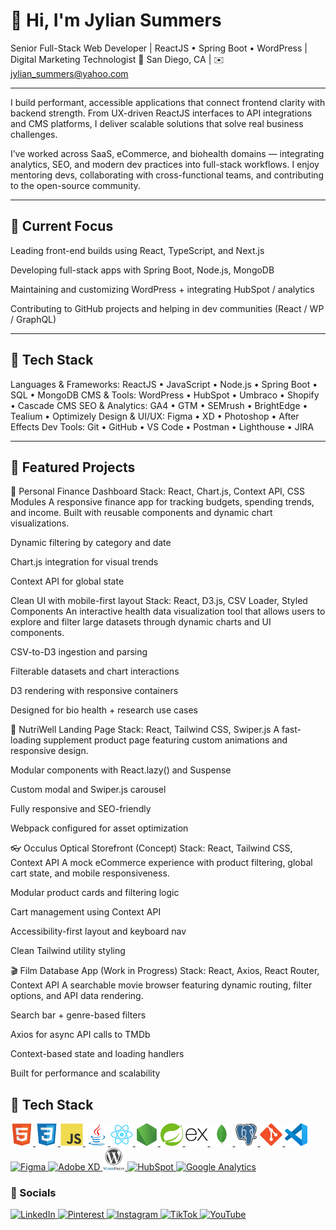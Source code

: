 <!---
SummerJyl/SummerJyl is a ✨ special ✨ repository because its `README.md` (this file) appears on your GitHub profile.
You can click the Preview link to take a look at your changes.
--->
# 🌿 Hi, I'm Jylian Summers  
Senior Full-Stack Web Developer | ReactJS • Spring Boot • WordPress | Digital Marketing Technologist
📍 San Diego, CA | ✉️ jylian_summers@yahoo.com

---

I build performant, accessible applications that connect frontend clarity with backend strength. From UX-driven ReactJS interfaces to API integrations and CMS platforms, I deliver scalable solutions that solve real business challenges.

I’ve worked across SaaS, eCommerce, and biohealth domains — integrating analytics, SEO, and modern dev practices into full-stack workflows. I enjoy mentoring devs, collaborating with cross-functional teams, and contributing to the open-source community.

---

## 💼 Current Focus
Leading front-end builds using React, TypeScript, and Next.js

Developing full-stack apps with Spring Boot, Node.js, MongoDB

Maintaining and customizing WordPress + integrating HubSpot / analytics

Contributing to GitHub projects and helping in dev communities (React / WP / GraphQL)

---

## 🔧 Tech Stack

Languages & Frameworks: ReactJS • JavaScript • Node.js • Spring Boot • SQL • MongoDB
CMS & Tools: WordPress • HubSpot • Umbraco • Shopify • Cascade CMS
SEO & Analytics: GA4 • GTM • SEMrush • BrightEdge • Tealium • Optimizely
Design & UI/UX: Figma • XD • Photoshop • After Effects
Dev Tools: Git • GitHub • VS Code • Postman • Lighthouse • JIRA

---

## 🚀 Featured Projects

🧾 Personal Finance Dashboard
Stack: React, Chart.js, Context API, CSS Modules
A responsive finance app for tracking budgets, spending trends, and income. Built with reusable components and dynamic chart visualizations.

Dynamic filtering by category and date

Chart.js integration for visual trends

Context API for global state

Clean UI with mobile-first layout
Stack: React, D3.js, CSV Loader, Styled Components
An interactive health data visualization tool that allows users to explore and filter large datasets through dynamic charts and UI components.

CSV-to-D3 ingestion and parsing

Filterable datasets and chart interactions

D3 rendering with responsive containers

Designed for bio health + research use cases

🌿 NutriWell Landing Page
Stack: React, Tailwind CSS, Swiper.js
A fast-loading supplement product page featuring custom animations and responsive design.

Modular components with React.lazy() and Suspense

Custom modal and Swiper.js carousel

Fully responsive and SEO-friendly

Webpack configured for asset optimization

👓 Occulus Optical Storefront (Concept)
Stack: React, Tailwind CSS, Context API
A mock eCommerce experience with product filtering, global cart state, and mobile responsiveness.

Modular product cards and filtering logic

Cart management using Context API

Accessibility-first layout and keyboard nav

Clean Tailwind utility styling

🎬 Film Database App (Work in Progress)
Stack: React, Axios, React Router, Context API
A searchable movie browser featuring dynamic routing, filter options, and API data rendering.

Search bar + genre-based filters

Axios for async API calls to TMDb

Context-based state and loading handlers

Built for performance and scalability



## 🧰 Tech Stack

<p align="left">
  <!-- Languages -->
  <a href="https://developer.mozilla.org/en-US/docs/Web/HTML" target="_blank" rel="noreferrer">
    <img src="https://raw.githubusercontent.com/devicons/devicon/master/icons/html5/html5-original.svg" width="36" height="36" alt="HTML5" />
  </a>
  <a href="https://developer.mozilla.org/en-US/docs/Web/CSS" target="_blank" rel="noreferrer">
    <img src="https://raw.githubusercontent.com/devicons/devicon/master/icons/css3/css3-original.svg" width="36" height="36" alt="CSS3" />
  </a>
  <a href="https://developer.mozilla.org/en-US/docs/Web/JavaScript" target="_blank" rel="noreferrer">
    <img src="https://raw.githubusercontent.com/devicons/devicon/master/icons/javascript/javascript-original.svg" width="36" height="36" alt="JavaScript" />
  </a>
  <a href="https://www.java.com" target="_blank" rel="noreferrer">
    <img src="https://raw.githubusercontent.com/devicons/devicon/master/icons/java/java-original.svg" width="36" height="36" alt="Java" />
  </a>

  <!-- Frameworks & Libraries -->
  <a href="https://reactjs.org/" target="_blank" rel="noreferrer">
    <img src="https://raw.githubusercontent.com/devicons/devicon/master/icons/react/react-original.svg" width="36" height="36" alt="React" />
  </a>
  <a href="https://nodejs.org/" target="_blank" rel="noreferrer">
    <img src="https://raw.githubusercontent.com/devicons/devicon/master/icons/nodejs/nodejs-original.svg" width="36" height="36" alt="Node.js" />
  </a>
  <a href="https://spring.io/projects/spring-boot" target="_blank" rel="noreferrer">
    <img src="https://raw.githubusercontent.com/devicons/devicon/master/icons/spring/spring-original.svg" width="36" height="36" alt="Spring Boot" />
  </a>
  <a href="https://expressjs.com/" target="_blank" rel="noreferrer">
    <img src="https://raw.githubusercontent.com/devicons/devicon/master/icons/express/express-original.svg" width="36" height="36" alt="Express" />
  </a>

  <!-- Databases -->
  <a href="https://www.mongodb.com/" target="_blank" rel="noreferrer">
    <img src="https://raw.githubusercontent.com/devicons/devicon/master/icons/mongodb/mongodb-original.svg" width="36" height="36" alt="MongoDB" />
  </a>
  <a href="https://www.postgresql.org/" target="_blank" rel="noreferrer">
    <img src="https://raw.githubusercontent.com/devicons/devicon/master/icons/postgresql/postgresql-original.svg" width="36" height="36" alt="PostgreSQL" />
  </a>

  <!-- Tools & Platforms -->
  <a href="https://git-scm.com/" target="_blank" rel="noreferrer">
    <img src="https://raw.githubusercontent.com/devicons/devicon/master/icons/git/git-original.svg" width="36" height="36" alt="Git" />
  </a>
  <a href="https://code.visualstudio.com/" target="_blank" rel="noreferrer">
    <img src="https://raw.githubusercontent.com/devicons/devicon/master/icons/vscode/vscode-original.svg" width="36" height="36" alt="VS Code" />
  </a>
  <a href="https://figma.com" target="_blank" rel="noreferrer">
    <img src="https://www.vectorlogo.zone/logos/figma/figma-icon.svg" width="36" height="36" alt="Figma" />
  </a>
  <a href="https://www.adobe.com/products/xd.html" target="_blank" rel="noreferrer">
    <img src="https://cdn.worldvectorlogo.com/logos/adobe-xd.svg" width="36" height="36" alt="Adobe XD" />
  </a>

  <!-- CMS / Marketing / Analytics -->
  <a href="https://wordpress.org/" target="_blank" rel="noreferrer">
    <img src="https://raw.githubusercontent.com/devicons/devicon/master/icons/wordpress/wordpress-original.svg" width="36" height="36" alt="WordPress" />
  </a>
  <a href="https://hubspot.com" target="_blank" rel="noreferrer">
    <img src="https://cdn.worldvectorlogo.com/logos/hubspot.svg" width="36" height="36" alt="HubSpot" />
  </a>
  <a href="https://analytics.google.com/" target="_blank" rel="noreferrer">
    <img src="https://www.vectorlogo.zone/logos/google_analytics/google_analytics-icon.svg" width="36" height="36" alt="Google Analytics" />
  </a>
</p>


### 🔗 Socials

<p align="left">
  <!-- LinkedIn -->
  <a href="https://www.linkedin.com/in/jyliansummers" target="_blank" rel="noreferrer">
    <picture>
      <source media="(prefers-color-scheme: dark)" srcset="https://raw.githubusercontent.com/danielcranney/readme-generator/main/public/icons/socials/linkedin-dark.svg" />
      <source media="(prefers-color-scheme: light)" srcset="https://raw.githubusercontent.com/danielcranney/readme-generator/main/public/icons/socials/linkedin.svg" />
      <img src="https://raw.githubusercontent.com/danielcranney/readme-generator/main/public/icons/socials/linkedin.svg" width="32" height="32" alt="LinkedIn" />
    </picture>
  </a>

  <!-- Pinterest -->
<a href="https://www.pinterest.com/socal_boho/" target="_blank" rel="noreferrer">
  <img src="https://cdn.simpleicons.org/pinterest/BD081C" width="32" height="32" alt="Pinterest" />
</a>

  <!-- Instagram -->
  <a href="https://www.instagram.com/socal_boho/" target="_blank" rel="noreferrer">
    <picture>
      <source media="(prefers-color-scheme: dark)" srcset="https://raw.githubusercontent.com/danielcranney/readme-generator/main/public/icons/socials/instagram-dark.svg" />
      <source media="(prefers-color-scheme: light)" srcset="https://raw.githubusercontent.com/danielcranney/readme-generator/main/public/icons/socials/instagram.svg" />
      <img src="https://raw.githubusercontent.com/danielcranney/readme-generator/main/public/icons/socials/instagram.svg" width="32" height="32" alt="Instagram" />
    </picture>
  </a>

<!-- TikTok -->
<a href="https://www.tiktok.com/@jyliansmm" target="_blank" rel="noreferrer">
  <img src="https://cdn.simpleicons.org/tiktok/000000" width="32" height="32" alt="TikTok" />
</a>

  <!-- YouTube (if used) -->
  <a href="https://www.youtube.com/@jyliansmm" target="_blank" rel="noreferrer">
    <picture>
      <source media="(prefers-color-scheme: dark)" srcset="https://raw.githubusercontent.com/danielcranney/readme-generator/main/public/icons/socials/youtube-dark.svg" />
      <source media="(prefers-color-scheme: light)" srcset="https://raw.githubusercontent.com/danielcranney/readme-generator/main/public/icons/socials/youtube.svg" />
      <img src="https://raw.githubusercontent.com/danielcranney/readme-generator/main/public/icons/socials/youtube.svg" width="32" height="32" alt="YouTube" />
    </picture>
  </a>
</p>

